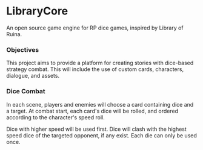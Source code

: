 # LibraryCore

An open source game engine for RP dice games, inspired by Library of Ruina. 

### Objectives

This project aims to provide a platform for creating stories with dice-based strategy
combat. This will include the use of custom cards, characters, dialogue, and assets.

### Dice Combat

In each scene, players and enemies will choose a card containing dice and a target. At
combat start, each card's dice will be rolled, and ordered according to the character's 
speed roll.

Dice with higher speed will be used first. Dice will clash with the highest speed dice
of the targeted opponent, if any exist. Each die can only be used once.
